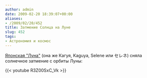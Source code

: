 ```yaml
---
author: admin
date: 2009-02-20 18:39:07+00:00
aliases:
- /2009/02/20/452
title: Затмение Солнца на Луне
slug: 452
tags:
- Астрономия и космос
---
```


[Японская "Луна"](http://www.kaguya.jaxa.jp/index_e.htm) (она же Кагуя, Kaguya, Selene или セレネ) сняла солнечное затмение с орбиты Луны:

{{< youtube R3Z00SxC_Vk >}}
